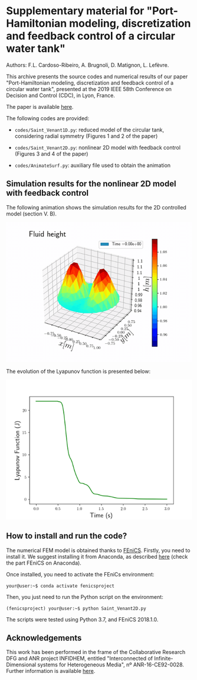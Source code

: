 # Supplementary material for "Port-Hamiltonian modeling, discretization and feedback control of a circular water tank"
Authors: F.L. Cardoso-Ribeiro, A. Brugnoli, D. Matignon, L. Lefèvre.

This archive presents the source codes and numerical results of our paper "Port-Hamiltonian modeling, discretization and feedback control of a circular water tank", presented at the 2019 IEEE 58th Conference on Decision and Control (CDC), in Lyon, France.

The paper is available [here](https://ieeexplore.ieee.org/document/9030007).

The following codes are provided:

* `codes/Saint_Venant1D.py`: reduced model of the circular tank, considering radial symmetry (Figures 1 and 2 of the paper)

* `codes/Saint_Venant2D.py`: nonlinear 2D model with feedback control (Figures 3 and 4 of the paper)

* `codes/AnimateSurf.py`: auxiliary file used to obtain the animation


## Simulation results for the nonlinear 2D model with feedback control

The following animation shows the simulation results for the 2D controlled model (section V. B). 

![2D simulation with feedback](./results/SWE2Dfeedback.gif)

The evolution of the Lyapunov function is presented below:

![Lyapunov function](./results/2D/Lyapunov.png)

## How to install and run the code?

The numerical FEM model is obtained thanks to [FEniCS](https://fenicsproject.org/). Firstly, you need to install it. We suggest installing it from Anaconda, as described [here](https://fenicsproject.org/download/) (check the part FEniCS on Anaconda).

Once installed, you need to activate the FEniCs environment:

```console
your@user:~$ conda activate fenicsproject
```

Then, you just need to run the Python script on the environment:
```console
(fenicsproject) your@user:~$ python Saint_Venant2D.py
```

 The scripts were tested using Python 3.7, and FEniCS 2018.1.0.
 
 ## Acknowledgements
 
This  work  has  been  performed  in  the  frame  of  the  Collaborative  Research  DFG  and  ANR  project  INFIDHEM,  entitled "Interconnected of Infinite-Dimensional systems for Heterogeneous Media",  nº ANR-16-CE92-0028.  Further  information  is  available  [here](http://websites.isae-supaero.fr/infidhem/the-project).
